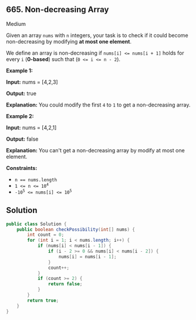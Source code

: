 ## 665\. Non-decreasing Array

Medium

Given an array `nums` with `n` integers, your task is to check if it could become non-decreasing by modifying **at most one element**.

We define an array is non-decreasing if `nums[i] <= nums[i + 1]` holds for every `i` (**0-based**) such that (`0 <= i <= n - 2`).

**Example 1:**

**Input:** nums = [4,2,3]

**Output:** true

**Explanation:** You could modify the first `4` to `1` to get a non-decreasing array.

**Example 2:**

**Input:** nums = [4,2,1]

**Output:** false

**Explanation:** You can't get a non-decreasing array by modify at most one element.

**Constraints:**

*   `n == nums.length`
*   <code>1 <= n <= 10<sup>4</sup></code>
*   <code>-10<sup>5</sup> <= nums[i] <= 10<sup>5</sup></code>

## Solution

```java
public class Solution {
    public boolean checkPossibility(int[] nums) {
        int count = 0;
        for (int i = 1; i < nums.length; i++) {
            if (nums[i] < nums[i - 1]) {
                if (i - 2 >= 0 && nums[i] < nums[i - 2]) {
                    nums[i] = nums[i - 1];
                }
                count++;
            }
            if (count >= 2) {
                return false;
            }
        }
        return true;
    }
}
```